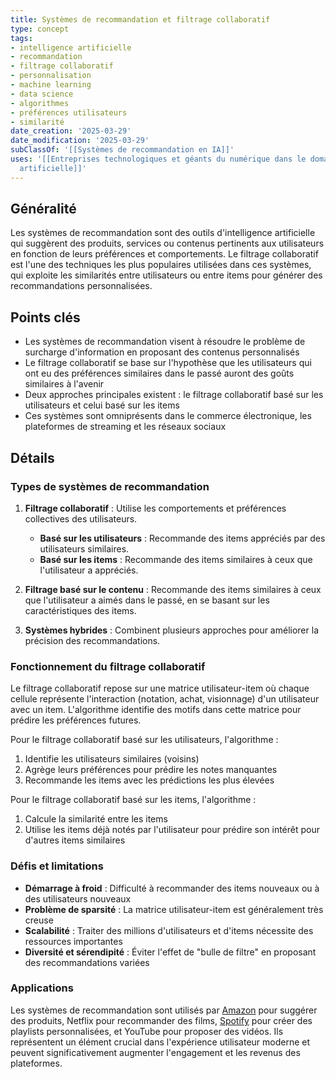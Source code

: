 ```yaml
---
title: Systèmes de recommandation et filtrage collaboratif
type: concept
tags:
- intelligence artificielle
- recommandation
- filtrage collaboratif
- personnalisation
- machine learning
- data science
- algorithmes
- préférences utilisateurs
- similarité
date_creation: '2025-03-29'
date_modification: '2025-03-29'
subClassOf: '[[Systèmes de recommandation en IA]]'
uses: '[[Entreprises technologiques et géants du numérique dans le domaine de l''intelligence
  artificielle]]'
---
```

## Généralité

Les systèmes de recommandation sont des outils d'intelligence artificielle qui suggèrent des produits, services ou contenus pertinents aux utilisateurs en fonction de leurs préférences et comportements. Le filtrage collaboratif est l'une des techniques les plus populaires utilisées dans ces systèmes, qui exploite les similarités entre utilisateurs ou entre items pour générer des recommandations personnalisées.

## Points clés

- Les systèmes de recommandation visent à résoudre le problème de surcharge d'information en proposant des contenus personnalisés
- Le filtrage collaboratif se base sur l'hypothèse que les utilisateurs qui ont eu des préférences similaires dans le passé auront des goûts similaires à l'avenir
- Deux approches principales existent : le filtrage collaboratif basé sur les utilisateurs et celui basé sur les items
- Ces systèmes sont omniprésents dans le commerce électronique, les plateformes de streaming et les réseaux sociaux

## Détails

### Types de systèmes de recommandation

1. **Filtrage collaboratif** : Utilise les comportements et préférences collectives des utilisateurs.
   - **Basé sur les utilisateurs** : Recommande des items appréciés par des utilisateurs similaires.
   - **Basé sur les items** : Recommande des items similaires à ceux que l'utilisateur a appréciés.

2. **Filtrage basé sur le contenu** : Recommande des items similaires à ceux que l'utilisateur a aimés dans le passé, en se basant sur les caractéristiques des items.

3. **Systèmes hybrides** : Combinent plusieurs approches pour améliorer la précision des recommandations.

### Fonctionnement du filtrage collaboratif

Le filtrage collaboratif repose sur une matrice utilisateur-item où chaque cellule représente l'interaction (notation, achat, visionnage) d'un utilisateur avec un item. L'algorithme identifie des motifs dans cette matrice pour prédire les préférences futures.

Pour le filtrage collaboratif basé sur les utilisateurs, l'algorithme :
1. Identifie les utilisateurs similaires (voisins)
2. Agrège leurs préférences pour prédire les notes manquantes
3. Recommande les items avec les prédictions les plus élevées

Pour le filtrage collaboratif basé sur les items, l'algorithme :
1. Calcule la similarité entre les items
2. Utilise les items déjà notés par l'utilisateur pour prédire son intérêt pour d'autres items similaires

### Défis et limitations

- **Démarrage à froid** : Difficulté à recommander des items nouveaux ou à des utilisateurs nouveaux
- **Problème de sparsité** : La matrice utilisateur-item est généralement très creuse
- **Scalabilité** : Traiter des millions d'utilisateurs et d'items nécessite des ressources importantes
- **Diversité et sérendipité** : Éviter l'effet de "bulle de filtre" en proposant des recommandations variées

### Applications

Les systèmes de recommandation sont utilisés par [Amazon](https://fr.wikipedia.org/wiki/Amazon) pour suggérer des produits, Netflix pour recommander des films, [Spotify](https://fr.wikipedia.org/wiki/Spotify) pour créer des playlists personnalisées, et YouTube pour proposer des vidéos. Ils représentent un élément crucial dans l'expérience utilisateur moderne et peuvent significativement augmenter l'engagement et les revenus des plateformes.